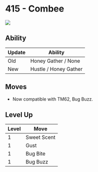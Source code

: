 # 415 - Combee
![][415]

## Ability

Update | Ability
---    | ---
Old    | Honey Gather / None
New    | Hustle / Honey Gather

## Moves

 - Now compatible with TM62, Bug Buzz.

## Level Up

Level | Move
---   | ---
  1   | Sweet Scent
  1   | Gust
  1   | Bug Bite
  1   | Bug Buzz



[415]: /img/pokemon/415.png
